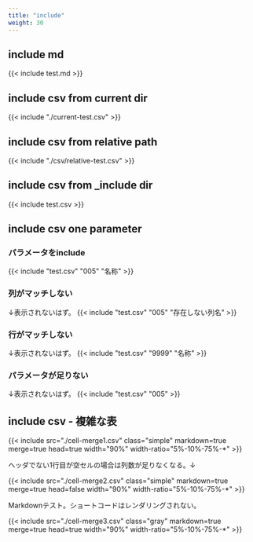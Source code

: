 ```yaml
---
title: "include"
weight: 30
---
```


## include md

{{< include test.md >}}

## include csv from current dir

{{< include "./current-test.csv" >}}

## include csv from relative path

{{< include "./csv/relative-test.csv" >}}

## include csv from _include dir

{{< include test.csv >}}

## include csv one parameter

### パラメータをinclude

{{< include "test.csv" "005" "名称" >}}

### 列がマッチしない

↓表示されないはず。
{{< include "test.csv" "005" "存在しない列名" >}}

### 行がマッチしない

↓表示されないはず。
{{< include "test.csv" "9999" "名称" >}}

### パラメータが足りない

↓表示されないはず。
{{< include "test.csv" "005" >}}

## include csv - 複雑な表

{{< include
      src="./cell-merge1.csv"
      class="simple"
      markdown=true
      merge=true
      head=true
      width="90%"
      width-ratio="5%-10%-75%-*" >}}

ヘッダでない1行目が空セルの場合は列数が足りなくなる。↓

{{< include
      src="./cell-merge2.csv"
      class="simple"
      markdown=true
      merge=true
      head=false
      width="90%"
      width-ratio="5%-10%-75%-*" >}}

Markdownテスト。ショートコードはレンダリングされない。

{{< include
      src="./cell-merge3.csv"
      class="gray"
      markdown=true
      merge=true
      head=true
      width="90%"
      width-ratio="5%-10%-75%-*" >}}